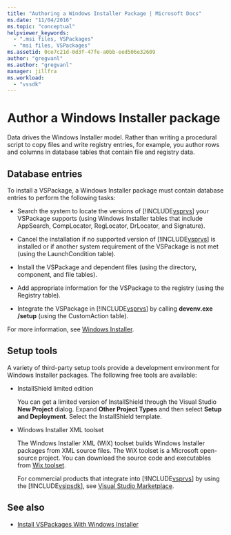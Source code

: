 ```yaml
---
title: "Authoring a Windows Installer Package | Microsoft Docs"
ms.date: "11/04/2016"
ms.topic: "conceptual"
helpviewer_keywords:
  - ".msi files, VSPackages"
  - "msi files, VSPackages"
ms.assetid: 0ce7c21d-0d3f-47fe-a0bb-eed506e32609
author: "gregvanl"
ms.author: "gregvanl"
manager: jillfra
ms.workload:
  - "vssdk"
---
```

# Author a Windows Installer package
Data drives the Windows Installer model. Rather than writing a procedural script to copy files and write registry entries, for example, you author rows and columns in database tables that contain file and registry data.

## Database entries
To install a VSPackage, a Windows Installer package must contain database entries to perform the following tasks:

- Search the system to locate the versions of [!INCLUDE[vsprvs](../../code-quality/includes/vsprvs_md.md)] your VSPackage supports (using Windows Installer tables that include AppSearch, CompLocator, RegLocator, DrLocator, and Signature).

- Cancel the installation if no supported version of [!INCLUDE[vsprvs](../../code-quality/includes/vsprvs_md.md)] is installed or if another system requirement of the VSPackage is not met (using the LaunchCondition table).

- Install the VSPackage and dependent files (using the directory, component, and file tables).

- Add appropriate information for the VSPackage to the registry (using the Registry table).

- Integrate the VSPackage in [!INCLUDE[vsprvs](../../code-quality/includes/vsprvs_md.md)] by calling **devenv.exe /setup** (using the CustomAction table).

For more information, see [Windows Installer](/windows/desktop/Msi/windows-installer-portal).

## Setup tools
A variety of third-party setup tools provide a development environment for Windows Installer packages. The following free tools are available:

- InstallShield limited edition

   You can get a limited version of InstallShield through the Visual Studio **New Project** dialog. Expand **Other Project Types** and then select **Setup and Deployment**. Select the InstallShield template.

- Windows Installer XML toolset

   The Windows Installer XML (WiX) toolset builds Windows Installer packages from XML source files. The WiX toolset is a Microsoft open-source project. You can download the source code and executables from [Wix toolset](http://sourceforge.net/projects/wix).

   For commercial products that integrate into [!INCLUDE[vsprvs](../../code-quality/includes/vsprvs_md.md)] by using the [!INCLUDE[vsipsdk](../../extensibility/includes/vsipsdk_md.md)], see [Visual Studio Marketplace](https://marketplace.visualstudio.com/).

## See also
- [Install VSPackages With Windows Installer](../../extensibility/internals/installing-vspackages-with-windows-installer.md)